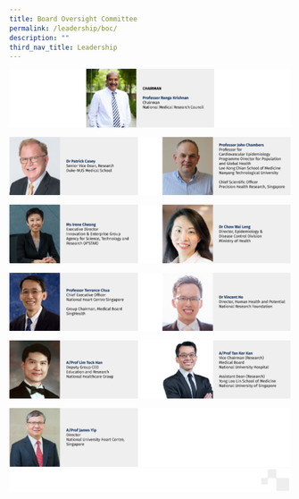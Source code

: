 ```yaml
---
title: Board Oversight Committee
permalink: /leadership/boc/
description: ""
third_nav_title: Leadership
---
```

![](/images/01_Leadership/01_BOC/banners_board%20-%2001.png)

![](/images/01_Leadership/01_BOC/banners_board%20-%2002.png)

![](/images/01_Leadership/01_BOC/banners_board%20-%2003.png)

![](/images/01_Leadership/01_BOC/banners_board%20-%2004.png)

![](/images/01_Leadership/01_BOC/banners_board%20-%2005.png)

![](/images/01_Leadership/01_BOC/banners_board%20-%2006.png)
![](/images/Banners/page%20footer%201.png)
